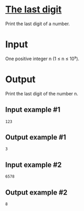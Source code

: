 # [The last digit](https://www.e-olymp.com/en/contests/9630/problems/84475)
Print the last digit of a number.

# Input
One positive integer n (1 ≤ n ≤ 10⁹).

# Output
Print the last digit of the number n.

## Input example #1
```
123
```

## Output example #1
```
3
```

## Input example #2
```
6578
```

## Output example #2
```
8
```

